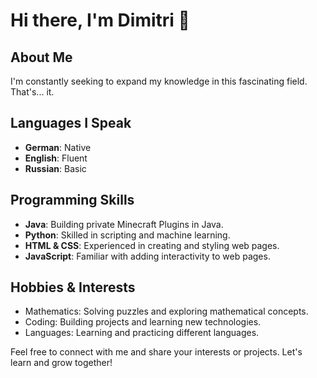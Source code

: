 # Hi there, I'm Dimitri 👋

## About Me
I'm constantly seeking to expand my knowledge in this fascinating field. That's... it.

## Languages I Speak

- **German**: Native
- **English**: Fluent
- **Russian**: Basic

## Programming Skills

- **Java**: Building private Minecraft Plugins in Java.
- **Python**: Skilled in scripting and machine learning.
- **HTML & CSS**: Experienced in creating and styling web pages.
- **JavaScript**: Familiar with adding interactivity to web pages.

## Hobbies & Interests

- Mathematics: Solving puzzles and exploring mathematical concepts.
- Coding: Building projects and learning new technologies.
- Languages: Learning and practicing different languages.

Feel free to connect with me and share your interests or projects. Let's learn and grow together!
